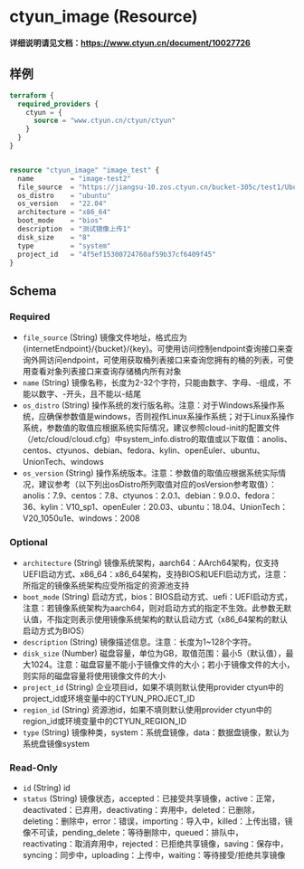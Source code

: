 # ctyun_image (Resource)
**详细说明请见文档：https://www.ctyun.cn/document/10027726**



## 样例

```terraform
terraform {
  required_providers {
    ctyun = {
      source = "www.ctyun.cn/ctyun/ctyun"
    }
  }
}


resource "ctyun_image" "image_test" {
  name         = "image-test2"
  file_source  = "https://jiangsu-10.zos.ctyun.cn/bucket-305c/test1/Ubuntu-22.04-x86_64-231229-R3.qcow2"
  os_distro    = "ubuntu"
  os_version   = "22.04"
  architecture = "x86_64"
  boot_mode    = "bios"
  description  = "测试镜像上传1"
  disk_size    = "8"
  type         = "system"
  project_id   = "4f5ef15300724760af59b37cf6409f45"
}
```

<!-- schema generated by tfplugindocs -->
## Schema

### Required

- `file_source` (String) 镜像文件地址，格式应为{internetEndpoint}/{bucket}/{key}。可使用访问控制endpoint查询接口来查询外网访问endpoint，可使用获取桶列表接口来查询您拥有的桶的列表，可使用查看对象列表接口来查询存储桶内所有对象
- `name` (String) 镜像名称，长度为2-32个字符，只能由数字、字母、-组成，不能以数字、-开头，且不能以-结尾
- `os_distro` (String) 操作系统的发行版名称。注意：对于Windows系操作系统，应确保参数值是windows，否则视作Linux系操作系统；对于Linux系操作系统，参数值的取值应根据系统实际情况，建议参照cloud-init的配置文件（/etc/cloud/cloud.cfg）中system_info.distro的取值或以下取值：anolis、centos、ctyunos、debian、fedora、kylin、openEuler、ubuntu、UnionTech、windows
- `os_version` (String) 操作系统版本。注意：参数值的取值应根据系统实际情况，建议参考（以下列出osDistro所列取值对应的osVersion参考取值）：anolis：7.9、centos：7.8、ctyunos：2.0.1、debian：9.0.0、fedora：36、kylin：V10_sp1、openEuler：20.03、ubuntu：18.04、UnionTech：V20_1050u1e、windows：2008

### Optional

- `architecture` (String) 镜像系统架构，aarch64：AArch64架构，仅支持UEFI启动方式、x86_64：x86_64架构，支持BIOS和UEFI启动方式，注意：所指定的镜像系统架构应受所指定的资源池支持
- `boot_mode` (String) 启动方式，bios：BIOS启动方式、uefi：UEFI启动方式，注意：若镜像系统架构为aarch64，则对启动方式的指定不生效。此参数无默认值，不指定则表示使用镜像系统架构的默认启动方式（x86_64架构的默认启动方式为BIOS）
- `description` (String) 镜像描述信息。注意：长度为1~128个字符。
- `disk_size` (Number) 磁盘容量，单位为GB，取值范围：最小5（默认值），最大1024。注意：磁盘容量不能小于镜像文件的大小；若小于镜像文件的大小，则实际的磁盘容量将使用镜像文件的大小
- `project_id` (String) 企业项目id，如果不填则默认使用provider ctyun中的project_id或环境变量中的CTYUN_PROJECT_ID
- `region_id` (String) 资源池id，如果不填则默认使用provider ctyun中的region_id或环境变量中的CTYUN_REGION_ID
- `type` (String) 镜像种类，system：系统盘镜像，data：数据盘镜像，默认为系统盘镜像system

### Read-Only

- `id` (String) id
- `status` (String) 镜像状态，accepted：已接受共享镜像，active：正常，deactivated：已弃用，deactivating：弃用中，deleted：已删除，deleting：删除中，error：错误，importing：导入中，killed：上传出错，镜像不可读，pending_delete：等待删除中，queued：排队中，reactivating：取消弃用中，rejected：已拒绝共享镜像，saving：保存中，syncing：同步中，uploading：上传中，waiting：等待接受/拒绝共享镜像